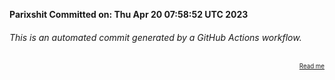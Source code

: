 **Parixshit Committed on: Thu Apr 20 07:58:52 UTC 2023** <!-- 6819ee44-65c9-45e6-8454-56999c2ede41 -->

###### This is an automated commit generated by a GitHub Actions workflow.

<div align="right"><sub><sup><a href="https://github.com/Parixshit/AutoCommit.git">Read me</a></sup></sub></div>
